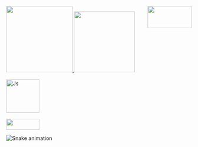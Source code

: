<div>
   <a href="https://github.com/LopezTw">
   <img height="180em" src="https://github-readme-stats.vercel.app/api?username=lopeztw&show_icons=true&theme=tokyonight&include_all_commits=true&count_private=true"/>
<a href="https://www.linkedin.com/in/lopeztw" target="_blank"><img align="right" LEFT:=100px" width="120" height="60" src="https://img.shields.io/badge/-LinkedIn-%230077B5?style=for-the badge&logo=linkedin&logoColor=white" target="_blank"></a>
   <img height="165em" src="https://github-readme-stats.vercel.app/api/top-langs/?username=lopeztw&layout=compact&langs_count=6&theme=tokyonight"/>
   </div>
   
<div style="display: inline_block"><br>
<img align="center" alt="Js" height="90" width="90" src="https://cdn.jsdelivr.net/gh/devicons/devicon/icons/java/java-original-wordmark.svg">
  
</div>
<div style="display: inline_block"><br>   
<a href="https://www.linkedin.com/in/lopeztw" target="_blank"><img align="center" height="30" width="90" src="https://img.shields.io/badge/-LinkedIn-%230077B5?style=for-the badge&logo=linkedin&logoColor=white" target="_blank"></a>
   
![Snake animation](https://github.com/lopeztw/lopeztw/blob/output/github-contribution-grid-snake.svg)  
</div>
